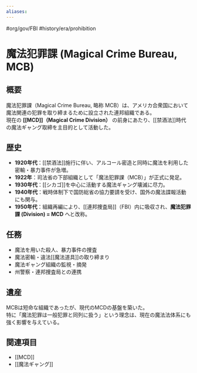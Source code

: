 ```yaml
---
aliases:
---
```

#org/gov/FBI #history/era/prohibition 
# 魔法犯罪課 (Magical Crime Bureau, MCB)

## 概要
魔法犯罪課（Magical Crime Bureau, 略称 MCB）は、アメリカ合衆国において魔法関連の犯罪を取り締まるために設立された連邦組織である。  
現在の **[[MCD]]（Magical Crime Division）** の前身にあたり、[[禁酒法]]時代の魔法ギャング取締を主目的として活動した。

## 歴史
- **1920年代**：[[禁酒法]]施行に伴い、アルコール密造と同時に魔法を利用した密輸・暴力事件が急増。  
- **1922年**：司法省の下部組織として「魔法犯罪課（MCB）」が正式に発足。  
- **1930年代**：[[シカゴ]]を中心に活動する魔法ギャング壊滅に尽力。  
- **1940年代**：戦時体制下で国防総省の協力要請を受け、国外の魔法諜報活動にも関与。  
- **1950年代**：組織再編により、[[連邦捜査局]]（FBI）内に吸収され、**魔法犯罪課 (Division) = MCD** へと改称。

## 任務
- 魔法を用いた殺人、暴力事件の捜査  
- 魔法密輸・違法[[魔法道具]]の取り締まり  
- 魔法ギャング組織の監視・摘発  
- 州警察・連邦捜査局との連携  

## 遺産
MCBは短命な組織であったが、現代のMCDの基盤を築いた。  
特に「魔法犯罪は一般犯罪と同列に扱う」という理念は、現在の魔法法体系にも強く影響を与えている。

## 関連項目
- [[MCD]]
- [[魔法ギャング]]